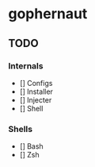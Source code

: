 # gophernaut

## TODO
### Internals
- [] Configs
- [] Installer
- [] Injecter
- [] Shell
### Shells
- [] Bash
- [] Zsh
